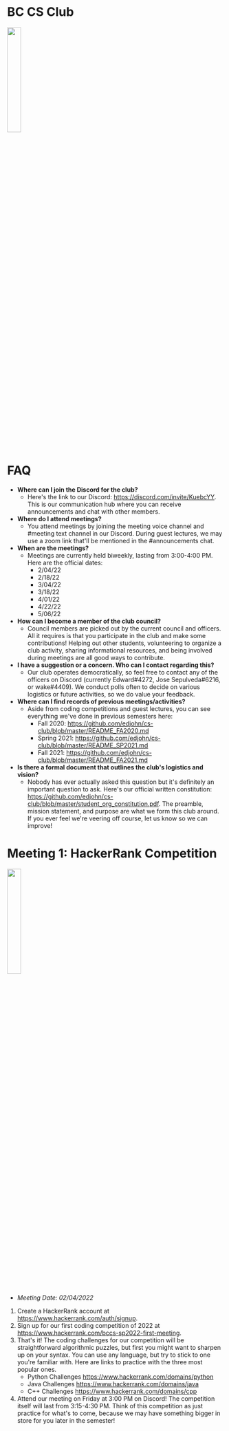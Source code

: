 # BC CS Club
<img src="https://i.imgur.com/K2QpwMC.png" width="25%" height="25%"></img>

# FAQ
- **Where can I join the Discord for the club?**
  - Here's the link to our Discord: https://discord.com/invite/KuebcYY. This is our communication hub where you can receive announcements and chat with other members.
- **Where do I attend meetings?**
  - You attend meetings by joining the meeting voice channel and #meeting text channel in our Discord. During guest lectures, we may use a zoom link that'll be mentioned in the #announcements chat.
- **When are the meetings?**
  - Meetings are currently held biweekly, lasting from 3:00-4:00 PM. Here are the official dates:
    - 2/04/22
    - 2/18/22
    - 3/04/22
    - 3/18/22
    - 4/01/22
    - 4/22/22
    - 5/06/22
- **How can I become a member of the club council?**
    - Council members are picked out by the current council and officers. All it requires is that you participate in the club and make some contributions!
      Helping out other students, volunteering to organize a club activity, sharing informational resources, and being involved during meetings are all good ways to contribute.
- **I have a suggestion or a concern. Who can I contact regarding this?**
  - Our club operates democratically, so feel free to contact any of the officers on Discord (currently Edward#4272, Jose Sepulveda#6216, or wake#4409). We conduct polls often to decide on various logistics or future activities, so we do value your feedback.
- **Where can I find records of previous meetings/activities?**
  - Aside from coding competitions and guest lectures, you can see everything we've done in previous semesters here: 
    - Fall 2020: https://github.com/edjohn/cs-club/blob/master/README_FA2020.md 
    - Spring 2021: https://github.com/edjohn/cs-club/blob/master/README_SP2021.md
    - Fall 2021: https://github.com/edjohn/cs-club/blob/master/README_FA2021.md
- **Is there a formal document that outlines the club's logistics and vision?**
   - Nobody has ever actually asked this question but it's definitely an important question to ask. Here's our official written constitution: https://github.com/edjohn/cs-club/blob/master/student_org_constitution.pdf. The preamble, mission statement, and purpose are what we form this club around. If you ever feel we're veering off course, let us know so we can improve!

# Meeting 1: HackerRank Competition
<img src="https://upload.wikimedia.org/wikipedia/commons/6/65/HackerRank_logo.png" width="25%" height="25%"></img>
- *Meeting Date: 02/04/2022*
1. Create a HackerRank account at https://www.hackerrank.com/auth/signup.
2. Sign up for our first coding competition of 2022 at https://www.hackerrank.com/bccs-sp2022-first-meeting.
3. That's it! The coding challenges for our competition will be straightforward algorithmic puzzles, but first you might want to sharpen up on your syntax. 
   You can use any language, but try to stick to one you're familiar with. Here are links to practice with the three most popular ones.
   - Python Challenges https://www.hackerrank.com/domains/python
   - Java Challenges https://www.hackerrank.com/domains/java
   - C++ Challenges https://www.hackerrank.com/domains/cpp
4. Attend our meeting on Friday at 3:00 PM on Discord! The competition itself will last from 3:15-4:30 PM. Think of this competition as just practice for what's to come, because we may have something bigger in store for you later in the semester!